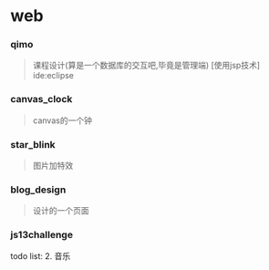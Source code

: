 # web

### qimo
> 课程设计(算是一个数据库的交互吧,毕竟是管理端) [使用jsp技术]   ide:eclipse

### canvas_clock
> canvas的一个钟

### star_blink
> 图片加特效

### blog_design
> 设计的一个页面
### js13challenge
todo list:
2. 音乐
